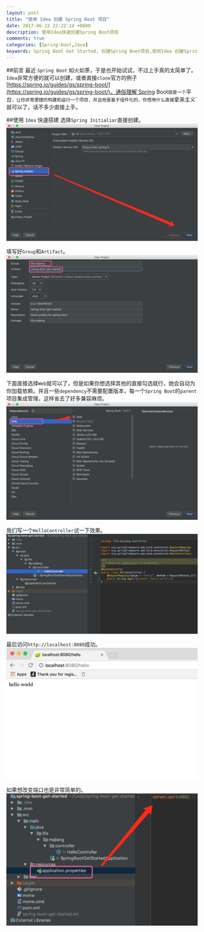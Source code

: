 ```yaml
---
layout: post
title: "使用 Idea 创建 Spring Boot 项目"
date: 2017-06-22 22:22:14 +0800
description: 使用Idea快速创建Spring Boot项目
comments: true
categories: [Spring-boot,Java]
keywords: Spring Boot Get Started, 创建Spring Boot项目,使用Idea 创建Spring Boot 项目,Spring Boot项目入门,什么是Spring Boot
---
```


##前言
最近 `Spring Boot` 如火如荼，于是也开始试试，不过上手真的太简单了。`Idea`非常方便的就可以创建，或者直接`clone`官方的例子[https://spring.io/guides/gs/spring-boot/](https://spring.io/guides/gs/spring-boot/)。通俗理解`Spring Boot`就是一个`平台`，让你非常便捷的构建和运行一个项目，并且他是基于组件化的，你想用什么直接`拿来主义`就可以了，话不多少直接上手。
<!-- more -->
##使用 `Idea` 快速搭建
选择`Spring Initialiar`直接创建。
![spring-boot-get-started-1](/images/posts/spring-boot-get-started-1.png)  

填写好`Group`和`Artifact`。
![spring-boot-get-started-2](/images/posts/spring-boot-get-started-2.png)  

下面直接选择`Web`就可以了，但是如果你想选择其他的直接勾选就行，她会自动为你加载依赖。并且一些`dependency`不需要配置版本，每一个`Spring Boot`的`parent`项目集成管理，这样省去了好多兼容麻烦。
![spring-boot-get-started-3](/images/posts/spring-boot-get-started-3.png)  

我们写一个`HelloController`试一下效果。
![spring-boot-get-started-4](/images/posts/spring-boot-get-started-4.png)  

最后访问`http://localhost:8080`成功。
![spring-boot-get-started-5](/images/posts/spring-boot-get-started-5.png) 

如果想改变端口也是非常简单的。
![spring-boot-get-started-6](/images/posts/spring-boot-get-started-6.png) 